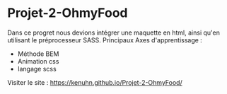 # Projet-2-OhmyFood

Dans ce progret nous devions intégrer une maquette en html, 
ainsi qu'en utilisant le préprocesseur SASS.
Principaux Axes d'apprentissage : 
- Méthode BEM 
- Animation css 
- langage scss

Visiter le site : https://kenuhn.github.io/Projet-2-OhmyFood/
